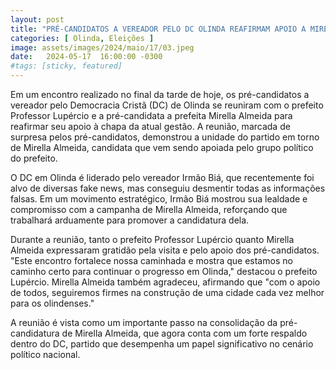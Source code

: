 ```yaml
---
layout: post
title: "PRÉ-CANDIDATOS A VEREADOR PELO DC OLINDA REAFIRMAM APOIO A MIRELLA ALMEIDA EM VISITA COM O PREFEITO PROFESSOR LUPÉRCIO"
categories: [ Olinda, Eleições ]
image: assets/images/2024/maio/17/03.jpeg
date:   2024-05-17  16:00:00 -0300
#tags: [sticky, featured]
---
```

Em um encontro realizado no final da tarde de hoje, os pré-candidatos a vereador pelo Democracia Cristã (DC) de Olinda se reuniram com o prefeito Professor Lupércio e a pré-candidata a prefeita Mirella Almeida para reafirmar seu apoio à chapa da atual gestão. A reunião, marcada de surpresa pelos pré-candidatos, demonstrou a unidade do partido em torno de Mirella Almeida, candidata que vem sendo apoiada pelo grupo político do prefeito.

O DC em Olinda é liderado pelo vereador Irmão Biá, que recentemente foi alvo de diversas fake news, mas conseguiu desmentir todas as informações falsas. Em um movimento estratégico, Irmão Biá mostrou sua lealdade e compromisso com a campanha de Mirella Almeida, reforçando que trabalhará arduamente para promover a candidatura dela.

Durante a reunião, tanto o prefeito Professor Lupércio quanto Mirella Almeida expressaram gratidão pela visita e pelo apoio dos pré-candidatos. "Este encontro fortalece nossa caminhada e mostra que estamos no caminho certo para continuar o progresso em Olinda," destacou o prefeito Lupércio. Mirella Almeida também agradeceu, afirmando que "com o apoio de todos, seguiremos firmes na construção de uma cidade cada vez melhor para os olindenses."

A reunião é vista como um importante passo na consolidação da pré-candidatura de Mirella Almeida, que agora conta com um forte respaldo dentro do DC, partido que desempenha um papel significativo no cenário político nacional.